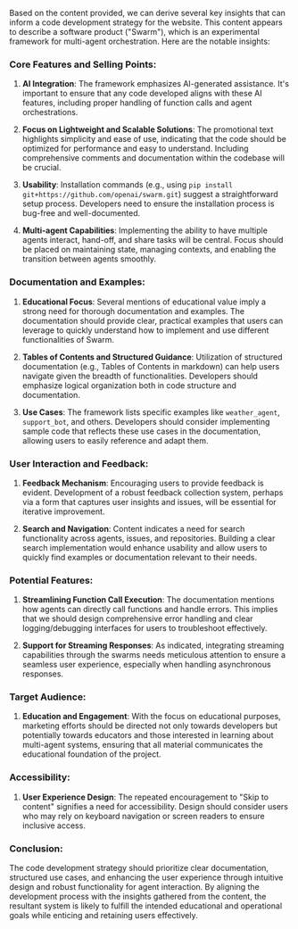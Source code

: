 Based on the content provided, we can derive several key insights that can inform a code development strategy for the website. This content appears to describe a software product ("Swarm"), which is an experimental framework for multi-agent orchestration. Here are the notable insights:

### Core Features and Selling Points:
1. **AI Integration**: The framework emphasizes AI-generated assistance. It's important to ensure that any code developed aligns with these AI features, including proper handling of function calls and agent orchestrations.
   
2. **Focus on Lightweight and Scalable Solutions**: The promotional text highlights simplicity and ease of use, indicating that the code should be optimized for performance and easy to understand. Including comprehensive comments and documentation within the codebase will be crucial.

3. **Usability**: Installation commands (e.g., using `pip install git+https://github.com/openai/swarm.git`) suggest a straightforward setup process. Developers need to ensure the installation process is bug-free and well-documented.

4. **Multi-agent Capabilities**: Implementing the ability to have multiple agents interact, hand-off, and share tasks will be central. Focus should be placed on maintaining state, managing contexts, and enabling the transition between agents smoothly.

### Documentation and Examples:
1. **Educational Focus**: Several mentions of educational value imply a strong need for thorough documentation and examples. The documentation should provide clear, practical examples that users can leverage to quickly understand how to implement and use different functionalities of Swarm.

2. **Tables of Contents and Structured Guidance**: Utilization of structured documentation (e.g., Tables of Contents in markdown) can help users navigate given the breadth of functionalities. Developers should emphasize logical organization both in code structure and documentation.

3. **Use Cases**: The framework lists specific examples like `weather_agent`, `support_bot`, and others. Developers should consider implementing sample code that reflects these use cases in the documentation, allowing users to easily reference and adapt them.

### User Interaction and Feedback:
1. **Feedback Mechanism**: Encouraging users to provide feedback is evident. Development of a robust feedback collection system, perhaps via a form that captures user insights and issues, will be essential for iterative improvement.

2. **Search and Navigation**: Content indicates a need for search functionality across agents, issues, and repositories. Building a clear search implementation would enhance usability and allow users to quickly find examples or documentation relevant to their needs.

### Potential Features:
1. **Streamlining Function Call Execution**: The documentation mentions how agents can directly call functions and handle errors. This implies that we should design comprehensive error handling and clear logging/debugging interfaces for users to troubleshoot effectively.

2. **Support for Streaming Responses**: As indicated, integrating streaming capabilities through the swarms needs meticulous attention to ensure a seamless user experience, especially when handling asynchronous responses.

### Target Audience:
1. **Education and Engagement**: With the focus on educational purposes, marketing efforts should be directed not only towards developers but potentially towards educators and those interested in learning about multi-agent systems, ensuring that all material communicates the educational foundation of the project.

### Accessibility:
1. **User Experience Design**: The repeated encouragement to "Skip to content" signifies a need for accessibility. Design should consider users who may rely on keyboard navigation or screen readers to ensure inclusive access.

### Conclusion:
The code development strategy should prioritize clear documentation, structured use cases, and enhancing the user experience through intuitive design and robust functionality for agent interaction. By aligning the development process with the insights gathered from the content, the resultant system is likely to fulfill the intended educational and operational goals while enticing and retaining users effectively.